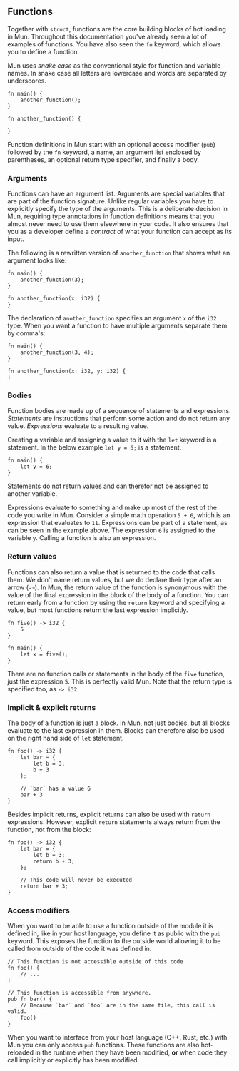 ## Functions

Together with `struct`, functions are the core building blocks of hot loading in
Mun. Throughout this documentation you've already seen a lot of examples of
functions. You have also seen the `fn` keyword, which allows you to define a
function.

Mun uses *snake case* as the conventional style for function and variable names.
In snake case all letters are lowercase and words are separated by underscores. 

```mun
fn main() {
    another_function();
}

fn another_function() {

}
```

Function definitions in Mun start with an optional access modifier (`pub`)
followed by the `fn` keyword, a name, an argument list enclosed by parentheses,
an optional return type specifier, and finally a body. 

### Arguments

Functions can have an argument list. Arguments are special variables that are
part of the function signature. Unlike regular variables you have to explicitly
specify the type of the arguments. This is a deliberate decision in Mun,
requiring type annotations in function definitions means that you almost never
need to use them elsewhere in your code. It also ensures that you as a developer
define a *contract* of what your function can accept as its input.

The following is a rewritten version of `another_function` that shows what an
argument looks like:

```mun
fn main() {
    another_function(3);
}

fn another_function(x: i32) {
}
```

The declaration of `another_function` specifies an argument `x` of the `i32`
type. When you want a function to have multiple arguments separate them by
comma's:

```mun
fn main() {
    another_function(3, 4);
}

fn another_function(x: i32, y: i32) {
}
```

### Bodies

Function bodies are made up of a sequence of statements and expressions.
*Statements* are instructions that perform some action and do not return any
value. *Expressions* evaluate to a resulting value. 

Creating a variable and assigning a value to it with the `let` keyword is a
statement. In the below example `let y = 6;` is a statement.

```mun
fn main() {
    let y = 6;
}
```

Statements do not return values and can therefor not be assigned to another
variable. 

Expressions evaluate to something and make up most of the rest of the code you
write in Mun. Consider a simple math operation `5 + 6`, which is an expression
that evaluates to `11`. Expressions can be part of a statement, as can be seen
in the example above. The expression `6` is assigned to the variable `y`.
Calling a function is also an expression.

### Return values

Functions can also return a value that is returned to the code that calls them.
We don't name return values, but we do declare their type after an arrow (`->`).
In Mun, the return value of the function is synonymous with the value of the
final expression in the block of the body of a function. You can return early
from a function by using the `return` keyword and specifying a value, but most
functions return the last expression implicitly. 

```mun
fn five() -> i32 {
    5
}

fn main() {
    let x = five();
}
```

There are no function calls or statements in the body of the `five` function,
just the expression `5`. This is perfectly valid Mun. Note that the return type
is specified too, as `-> i32`. 

### Implicit & explicit returns

The body of a function is just a block. In Mun, not just bodies, but all blocks
evaluate to the last expression in them. Blocks can therefore also be used on
the right hand side of `let` statement.

```mun
fn foo() -> i32 {
    let bar = {
        let b = 3;
        b + 3
    };

    // `bar` has a value 6
    bar + 3
}
```

Besides implicit returns, explicit returns can also be used with `return`
expressions. However, explicit `return` statements always return from the
function, not from the block:

```mun
fn foo() -> i32 {
    let bar = {
        let b = 3;
        return b + 3;
    };

    // This code will never be executed
    return bar + 3;
}
```


### Access modifiers

When you want to be able to use a function outside of the module it is defined
in, like in your host language, you define it as public with the `pub` keyword.
This exposes the function to the outside world allowing it to be called from
outside of the code it was defined in.

```mun
// This function is not accessible outside of this code
fn foo() {
    // ...
}

// This function is accessible from anywhere.
pub fn bar() {
    // Because `bar` and `foo` are in the same file, this call is valid.
    foo()
}
```

When you want to interface from your host language (C++, Rust, etc.) with Mun
you can only access `pub` functions. These functions are also hot-reloaded in
the runtime when they have been modified, **or** when code they call implicitly
or explicitly has been modified.
